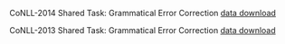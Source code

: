 CoNLL-2014 Shared Task: Grammatical Error Correction [data download](https://www.comp.nus.edu.sg/~nlp/conll14st.html)


CoNLL-2013 Shared Task: Grammatical Error Correction [data download](https://www.comp.nus.edu.sg/~nlp/conll13st.html)


 